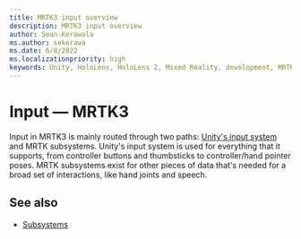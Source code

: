 ```yaml
---
title: MRTK3 input overview
description: MRTK3 input overview
author: Sean-Kerawala
ms.author: sekerawa
ms.date: 6/8/2022
ms.localizationpriority: high
keywords: Unity, HoloLens, HoloLens 2, Mixed Reality, development, MRTK3, Mixed Reality Toolkit, input
---
```


# Input &#8212; MRTK3

Input in MRTK3 is mainly routed through two paths: [Unity's input system](https://docs.unity3d.com/Packages/com.unity.inputsystem@latest) and MRTK subsystems. Unity's input system is used for everything that it supports, from controller buttons and thumbsticks to controller/hand pointer poses. MRTK subsystems exist for other pieces of data that's needed for a broad set of interactions, like hand joints and speech.

## See also

- [Subsystems](../../../mrtk3-overview/architecture/subsystems.md)

